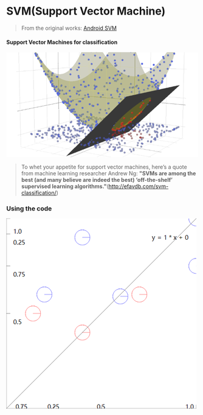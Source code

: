 # SVM(Support Vector Machine)

> From the original works: [Android SVM](https://github.com/vRallev/SVM)

#### Support Vector Machines for classification

![](./svm_3d_cropped-750x410.png)
> To whet your appetite for support vector machines, here’s a quote from machine learning researcher Andrew Ng: **"SVMs are among the best (and many believe are indeed the best) ‘off-the-shelf’ supervised learning algorithms."**(http://efavdb.com/svm-classification/)

### Using the code

![](./SVM-plot.png)